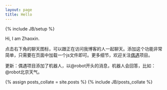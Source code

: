 ```yaml
---
layout: page
title: Hello
---
```

{% include JB/setup %}

Hi, I am Zhaoxin.  
  
点击右下角的聊天图标，可以跟正在访问我博客的人一起聊天。添加这个功能非常简单，只需要在页面中加载一个js文件即可。更多细节，欢迎关注[偶遇](http://xpro.im/)项目。

更新：偶遇项目添加了机器人，以@robot开头的消息，机器人会回答，比如：@robot北京天气。


{% assign posts_collate = site.posts %}
{% include JB/posts_collate %}
